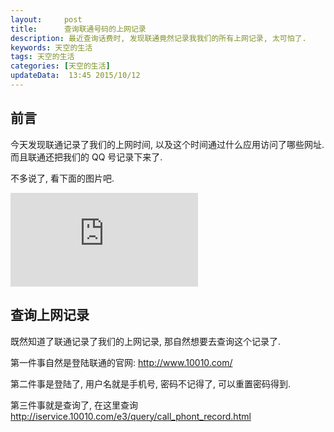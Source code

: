 ```yaml
---
layout:     post
title:      查询联通号码的上网记录
description: 最近查询话费时, 发现联通竟然记录我我们的所有上网记录, 太可怕了.
keywords: 天空的生活
tags: 天空的生活
categories: [天空的生活]
updateData:  13:45 2015/10/12
---
```



## 前言


今天发现联通记录了我们的上网时间, 以及这个时间通过什么应用访问了哪些网址.  
而且联通还把我们的 QQ 号记录下来了.  

不多说了, 看下面的图片吧.    

![联通网络记录](http://tiankonguse.com/lab/cloudLink/baidupan.php?url=/1915453531/1651663772.png)


## 查询上网记录


既然知道了联通记录了我们的上网记录, 那自然想要去查询这个记录了.  


第一件事自然是登陆联通的官网: http://www.10010.com/  


第二件事是登陆了, 用户名就是手机号, 密码不记得了, 可以重置密码得到.  

第三件事就是查询了, 在这里查询 http://iservice.10010.com/e3/query/call_phont_record.html



